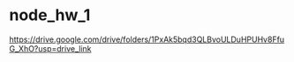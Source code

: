 # node_hw_1
https://drive.google.com/drive/folders/1PxAk5bqd3QLBvoULDuHPUHv8FfuG_XhO?usp=drive_link
